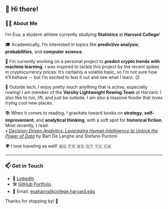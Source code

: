 ## 👋 Hi there!

### 👩‍💻 About Me

I’m Eva, a student-athlete currently studying **Statistics** at **Harvard College**!

🎓 Academically, I’m interested in topics like **predictive analysis**, **probabilities**, and **computer science**. 

💭 I'm currently working on a personal project to **predict crypto trends with machine learning**. I was inspired to tackle this project by the recent spikes in cryptocurrency prices. It’s certainly a volatile topic, so I’m not sure how it’ll behave -- but I’m excited to test it out and see what I learn. 😊

🚣 Outside tech, I enjoy pretty much anything that is active, especially rowing! I am member of the **Varsity Lightweight Rowing Team** at Harvard. I also like to run, lift, and just be outside. I am also a massive foodie that loves trying cool new places.

📚 When it comes to reading, I gravitate toward books on **strategy**, **self-improvement**, and **analytical thinking**, with a soft spot for **historical fiction**.  
Most recently, I read:  
• *[Decision-Driven Analytics: Leveraging Human Intelligence to Unlock the Power of Data](https://www.amazon.com/Decision-Driven-Analytics-Leveraging-Intelligence-Unlock/dp/1613631715)* by Bart De Langhe and Stefano Puntoni

🌍 I love traveling as well! 🇧🇬 🇫🇷 🇧🇸 🇬🇹 🇹🇨 🇨🇦

---

### 📫 Get in Touch

- 💼 [LinkedIn](https://www.linkedin.com/in/eva-harris-183198282/)  
- 🛠 [GitHub Portfolio](https://github.com/Erow4)  
- 📧 Email: evaharris@college.harvard.edu  

Thanks for stopping by! 🥳
